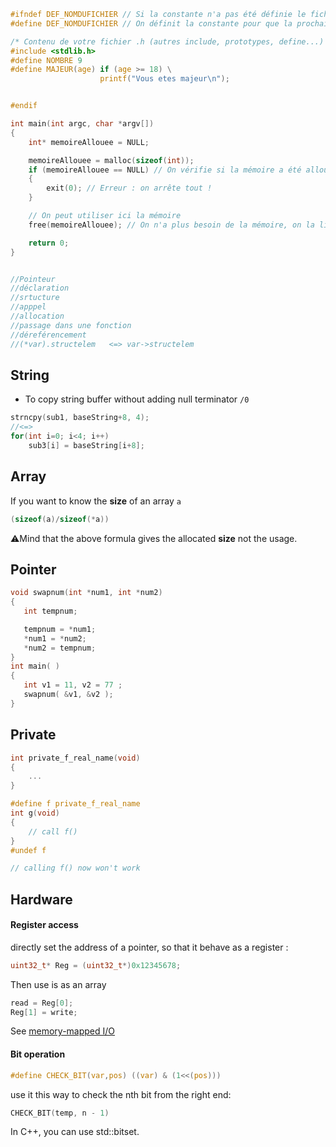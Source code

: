 
```C
#ifndef DEF_NOMDUFICHIER // Si la constante n'a pas été définie le fichier n'a jamais été inclus
#define DEF_NOMDUFICHIER // On définit la constante pour que la prochaine fois le fichier ne soit plus inclus

/* Contenu de votre fichier .h (autres include, prototypes, define...) */
#include <stdlib.h>
#define NOMBRE 9
#define MAJEUR(age) if (age >= 18) \
                    printf("Vous etes majeur\n");


#endif

int main(int argc, char *argv[])
{
    int* memoireAllouee = NULL;

    memoireAllouee = malloc(sizeof(int));
    if (memoireAllouee == NULL) // On vérifie si la mémoire a été allouée
    {
        exit(0); // Erreur : on arrête tout !
    }

    // On peut utiliser ici la mémoire
    free(memoireAllouee); // On n'a plus besoin de la mémoire, on la libère

    return 0;
}


//Pointeur 
//déclaration 
//srtucture
//apppel
//allocation
//passage dans une fonction
//déreférencement
//(*var).structelem   <=> var->structelem
```

String
---

- To copy string buffer without adding null terminator `/0` 
```C
strncpy(sub1, baseString+8, 4);
//<=>
for(int i=0; i<4; i++)
    sub3[i] = baseString[i+8];
```

Array
---
If you want to know the **size** of an array `a`
```C
(sizeof(a)/sizeof(*a))
```
:warning:Mind that the above formula gives the allocated **size** not the usage.


Pointer
---
```C
void swapnum(int *num1, int *num2)
{
   int tempnum;

   tempnum = *num1;
   *num1 = *num2;
   *num2 = tempnum;
}
int main( )
{
   int v1 = 11, v2 = 77 ;
   swapnum( &v1, &v2 );
}
```


Private
---
```C
int private_f_real_name(void)
{
    ...
}

#define f private_f_real_name
int g(void)
{
    // call f()
}
#undef f

// calling f() now won't work
```

Hardware
---

#### Register access

directly set the address of a pointer, so that it behave as a register :
```C
uint32_t* Reg = (uint32_t*)0x12345678;
```
Then use is as an array
```C
read = Reg[0];
Reg[1] = write;
```
See [memory-mapped I/O]

#### Bit operation

```C
#define CHECK_BIT(var,pos) ((var) & (1<<(pos)))
```
use it this way to check the nth bit from the right end:
```C
CHECK_BIT(temp, n - 1)
```
In C++, you can use std::bitset.



[memory-mapped I/O]: https://stackoverflow.com/a/2389273
